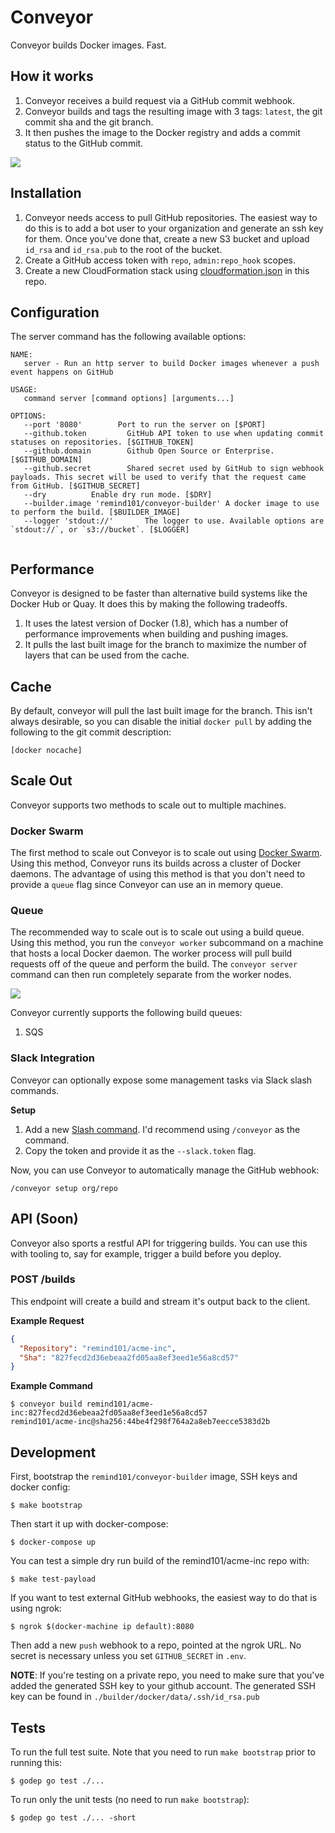 # Conveyor

Conveyor builds Docker images. Fast.

## How it works

1. Conveyor receives a build request via a GitHub commit webhook.
2. Conveyor builds and tags the resulting image with 3 tags: `latest`, the git commit sha and the git branch.
3. It then pushes the image to the Docker registry and adds a commit status to the GitHub commit.

![](https://s3.amazonaws.com/ejholmes.github.com/U21Pu.png)

## Installation

1. Conveyor needs access to pull GitHub repositories. The easiest way to do this is to add a bot user to your organization and generate an ssh key for them. Once you've done that, create a new S3 bucket and upload `id_rsa` and `id_rsa.pub` to the root of the bucket.
2. Create a GitHub access token with `repo`, `admin:repo_hook` scopes.
3. Create a new CloudFormation stack using [cloudformation.json](./cloudformation.json) in this repo.

## Configuration

The server command has the following available options:

```
NAME:
   server - Run an http server to build Docker images whenever a push event happens on GitHub

USAGE:
   command server [command options] [arguments...]

OPTIONS:
   --port '8080'        Port to run the server on [$PORT]
   --github.token         GitHub API token to use when updating commit statuses on repositories. [$GITHUB_TOKEN]
   --github.domain        Github Open Source or Enterprise. [$GITHUB_DOMAIN]
   --github.secret        Shared secret used by GitHub to sign webhook payloads. This secret will be used to verify that the request came from GitHub. [$GITHUB_SECRET]
   --dry          Enable dry run mode. [$DRY]
   --builder.image 'remind101/conveyor-builder' A docker image to use to perform the build. [$BUILDER_IMAGE]
   --logger 'stdout://'       The logger to use. Available options are `stdout://`, or `s3://bucket`. [$LOGGER]
   
```

## Performance

Conveyor is designed to be faster than alternative build systems like the Docker Hub or Quay. It does this by making the following tradeoffs.

1. It uses the latest version of Docker (1.8), which has a number of performance improvements when building and pushing images.
2. It pulls the last built image for the branch to maximize the number of layers that can be used from the cache.

## Cache

By default, conveyor will pull the last built image for the branch. This isn't always desirable, so you can disable the initial `docker pull` by adding the following to the git commit description:

```
[docker nocache]
```

## Scale Out

Conveyor supports two methods to scale out to multiple machines.

### Docker Swarm

The first method to scale out Conveyor is to scale out using [Docker Swarm](https://github.com/docker/swarm). Using this method, Conveyor runs its builds across a cluster of Docker daemons. The advantage of using this method is that you don't need to provide a `queue` flag since Conveyor can use an in memory queue.

### Queue

The recommended way to scale out is to scale out using a build queue. Using this method, you run the `conveyor worker` subcommand on a machine that hosts a local Docker daemon. The worker process will pull build requests off of the queue and perform the build. The `conveyor server` command can then run completely separate from the worker nodes.

![](https://dl.dropboxusercontent.com/u/1906634/GitHub/Conveyor%20-%20Split.png)

Conveyor currently supports the following build queues:

1. SQS

### Slack Integration

Conveyor can optionally expose some management tasks via Slack slash commands.

**Setup**

1. Add a new [Slash command](https://slack.com/services/new/slash-commands). I'd recommend using `/conveyor` as the command.
2. Copy the token and provide it as the `--slack.token` flag.

Now, you can use Conveyor to automatically manage the GitHub webhook:

```console
/conveyor setup org/repo
```

## API (Soon)

Conveyor also sports a restful API for triggering builds. You can use this with tooling to, say for example, trigger a build before you deploy.

### POST /builds

This endpoint will create a build and stream it's output back to the client.

**Example Request**

```json
{
  "Repository": "remind101/acme-inc",
  "Sha": "827fecd2d36ebeaa2fd05aa8ef3eed1e56a8cd57"
}
```

**Example Command**

```console
$ conveyor build remind101/acme-inc:827fecd2d36ebeaa2fd05aa8ef3eed1e56a8cd57
remind101/acme-inc@sha256:44be4f298f764a2a8eb7eecce5383d2b
```

## Development

First, bootstrap the `remind101/conveyor-builder` image, SSH keys and docker config:

```console
$ make bootstrap
```

Then start it up with docker-compose:

```console
$ docker-compose up
```

You can test a simple dry run build of the remind101/acme-inc repo with:

```
$ make test-payload
```

If you want to test external GitHub webhooks, the easiest way to do that is using ngrok:

```console
$ ngrok $(docker-machine ip default):8080
```

Then add a new `push` webhook to a repo, pointed at the ngrok URL. No secret is necessary unless you set `GITHUB_SECRET` in `.env`.

**NOTE**: If you're testing on a private repo, you need to make sure that you've added the generated SSH key to your github account. The generated SSH key can be found in `./builder/docker/data/.ssh/id_rsa.pub`

## Tests

To run the full test suite. Note that you need to run `make bootstrap` prior to running this:

```console
$ godep go test ./...
```

To run only the unit tests (no need to run `make bootstrap`):

```console
$ godep go test ./... -short
```
